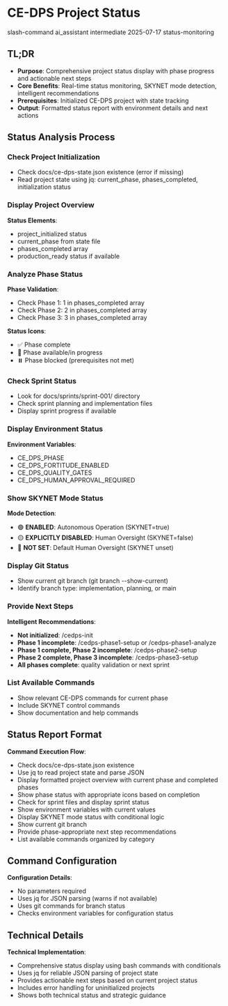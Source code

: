# <context>CE-DPS Project Status</context>

<meta>
  <title>CE-DPS Project Status Display</title>
  <type>slash-command</type>
  <audience>ai_assistant</audience>
  <complexity>intermediate</complexity>
  <updated>2025-07-17</updated>
  <scope>status-monitoring</scope>
</meta>

## <summary priority="critical">TL;DR</summary>
- **Purpose**: Comprehensive project status display with phase progress and actionable next steps
- **Core Benefits**: Real-time status monitoring, SKYNET mode detection, intelligent recommendations
- **Prerequisites**: Initialized CE-DPS project with state tracking
- **Output**: Formatted status report with environment details and next actions

## <instructions priority="high">Status Analysis Process</instructions>

### <step-1>Check Project Initialization</step-1>
- Check docs/ce-dps-state.json existence (error if missing)
- Read project state using jq: current_phase, phases_completed, initialization status

### <step-2>Display Project Overview</step-2>
**Status Elements**:
- project_initialized status
- current_phase from state file
- phases_completed array
- production_ready status if available

### <step-3>Analyze Phase Status</step-3>
**Phase Validation**:
- Check Phase 1: 1 in phases_completed array
- Check Phase 2: 2 in phases_completed array
- Check Phase 3: 3 in phases_completed array

**Status Icons**:
- ✅ Phase complete
- 🔄 Phase available/in progress
- ⏸️ Phase blocked (prerequisites not met)

### <step-4>Check Sprint Status</step-4>
- Look for docs/sprints/sprint-001/ directory
- Check sprint planning and implementation files
- Display sprint progress if available

### <step-5>Display Environment Status</step-5>
**Environment Variables**:
- CE_DPS_PHASE
- CE_DPS_FORTITUDE_ENABLED
- CE_DPS_QUALITY_GATES
- CE_DPS_HUMAN_APPROVAL_REQUIRED

### <step-6>Show SKYNET Mode Status</step-6>
**Mode Detection**:
- 🟢 **ENABLED**: Autonomous Operation (SKYNET=true)
- 🟡 **EXPLICITLY DISABLED**: Human Oversight (SKYNET=false)
- 🔵 **NOT SET**: Default Human Oversight (SKYNET unset)

### <step-7>Display Git Status</step-7>
- Show current git branch (git branch --show-current)
- Identify branch type: implementation, planning, or main

### <step-8>Provide Next Steps</step-8>
**Intelligent Recommendations**:
- **Not initialized**: /cedps-init
- **Phase 1 incomplete**: /cedps-phase1-setup or /cedps-phase1-analyze
- **Phase 1 complete, Phase 2 incomplete**: /cedps-phase2-setup
- **Phase 2 complete, Phase 3 incomplete**: /cedps-phase3-setup
- **All phases complete**: quality validation or next sprint

### <step-9>List Available Commands</step-9>
- Show relevant CE-DPS commands for current phase
- Include SKYNET control commands
- Show documentation and help commands

## <expected-output priority="medium">Status Report Format</expected-output>

**Command Execution Flow**:
- Check docs/ce-dps-state.json existence
- Use jq to read project state and parse JSON
- Display formatted project overview with current phase and completed phases
- Show phase status with appropriate icons based on completion
- Check for sprint files and display sprint status
- Show environment variables with current values
- Display SKYNET mode status with conditional logic
- Show current git branch
- Provide phase-appropriate next step recommendations
- List available commands organized by category

## <parameters priority="low">Command Configuration</parameters>
**Configuration Details**:
- No parameters required
- Uses jq for JSON parsing (warns if not available)
- Uses git commands for branch status
- Checks environment variables for configuration status

## <implementation-notes priority="low">Technical Details</implementation-notes>
**Technical Implementation**:
- Comprehensive status display using bash commands with conditionals
- Uses jq for reliable JSON parsing of project state
- Provides actionable next steps based on current project status
- Includes error handling for uninitialized projects
- Shows both technical status and strategic guidance